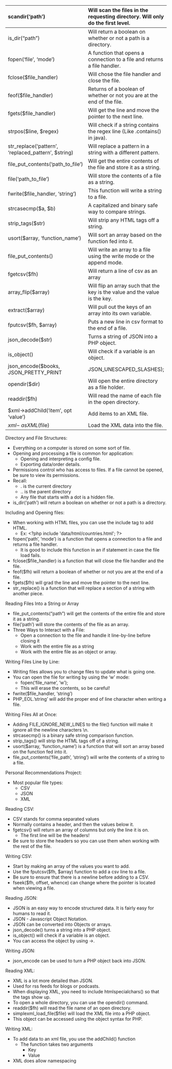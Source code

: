 

| scandir(‘path’) | Will scan the files in the requesting directory. Will only do the first level.  |
| :---- | :---- |
| is\_dir(“path”) | Will return a boolean on whether or not a path is a directory. |
| fopen(‘file’, ‘mode’) | A function that opens a connection to a file and returns a file handler.  |
| fclose($file\_handler) | Will chose the file handler and close the file.  |
| feof($file\_handler) | Returns of a boolean of whether or not you are at the end of the file.  |
| fgets($file\_handler) | Will get the line and move the pointer to the next line.  |
| strpos($line, $regex) | Will check if a string contains the regex line (Like .contains() in java).  |
| str\_replace(‘pattern’, ‘replaced\_pattern’, $string) | Will replace a pattern in a string with a different pattern.  |
| file\_put\_contents(‘path\_to\_file’) | Will get the entire contents of the file and store it as a string.  |
| file(‘path\_to\_file’) | Will store the contents of a file as a string.  |
| fwrite($file\_handler, ‘string’) | This function will write a string to a file.  |
| strcasecmp($a, $b) | A capitalized and binary safe way to compare strings.  |
| strip\_tags($str) | Will strip any HTML tags off a string.  |
| usort($array, ‘function\_name’) | Will sort an array based on the function fed into it.  |
| file\_put\_contents() | Will write an array to a file using the write mode or the append mode. |
| fgetcsv($fh) | Will return a line of csv as an array |
| array\_flip($array) | Will flip an array such that the key is the value and the value is the key. |
| extract($array) | Will pull out the keys of an array into its own variable.  |
| fputcsv($fh, $array) | Puts a new line in csv format to the end of a file.  |
| json\_decode($str) | Turns a string of JSON into a PHP object.  |
| is\_object() | Will check if a variable is an object.  |
| json\_encode($books, JSON\_PRETTY\_PRINT | JSON\_UNESCAPED\_SLASHES); | Will encode PHP objects back into JSON in a pretty format.  |
| opendir($dir) | Will open the entire directory as a file holder.  |
| readdir($fh) | Will read the name of each file in the open directory. |
| $xml-\>addChild(‘item’, opt ‘value’) | Add items to an XML file.  |
| $xml-\>asXML($file) | Load the XML data into the file.  |

Directory and File Structures:

* Everything on a computer is stored on some sort of file.   
* Opening and processing a file is common for application:  
  * Opening and interpreting a config file.  
  * Exporting data/order details.   
* Permissions control who has access to files. If a file cannot be opened, be sure to view its permissions.   
* Recall:   
  * . is the current directory  
  * .. is the parent directory  
  * Any file that starts with a dot is a hidden file.   
* is\_dir(‘path’) will return a boolean on whether or not a path is a directory.

Including and Opening files:

* When working with HTML files, you can use the include tag to add HTML.  
  * Ex: \<?php include 'data/html/countries.html'; ?\>  
* fopen(‘path’, ‘mode’) is a function that opens a connection to a file and returns a file handler.   
  * It is good to include this function in an if statement in case the file load fails.   
* fclose($file\_handler) is a function that will close the file handler and the file.   
* feof($fh) will return a boolean of whether or not you are at the end of a file.   
* fgets($fh) will grad the line and move the pointer to the next line.   
* str\_replace() is a function that will replace a section of a string with another piece. 

Reading Files Into a String or Array

* file\_put\_contents(“path”) will get the contents of the entire file and store it as a string.   
* file(‘path’) will store the contents of the file as an array.   
* Three Ways to Interact with a File:  
  * Open a connection to the file and handle it line-by-line before closing it  
  * Work with the entire file as a string  
  * Work with the entire file as an object or array.

Writing Files Line by Line:

* Writing files allows you to change files to update what is going one.   
* You can open the file for writing by using the ‘w’ mode:  
  * fopen(‘file\_name’, ‘w’);  
  * This will erase the contents, so be careful\!  
* fwrite($file\_handler, ‘string’)  
* PHP\_EOL.’string’ will add the proper end of line character when writing a file. 

Writing Files All at Once:

* Adding FILE\_IGNORE\_NEW\_LINES to the file() function will make it ignore all the newline characters \\n.  
* strcasecmp() is a binary safe string comparison function.   
* strip\_tags() will strip the HTML tags off of a string.   
* usort($array, ‘function\_name’) is a function that will sort an array based on the function fed into it.   
* file\_put\_contents(‘file\_path’, ‘string’) will write the contents of a string to a file. 

Personal Recommendations Project:

* Most popular file types:  
  * CSV  
  * JSON  
  * XML

Reading CSV:

* CSV stands for comma separated values  
* Normally contains a header, and then the values below it.   
* fgetcsv() will return an array of columns but only the line it is on.  
  * The first line will be the headers\!  
* Be sure to store the headers so you can use them when working with the rest of the file.

Writing CSV:

*  Start by making an array of the values you want to add.   
* Use the fputcsv($fh,  $array) function to add a csv line to a file.   
* Be sure to ensure that there is a newline before adding to a CSV.  
* fseek($fh, offset, whence) can change where the pointer is located when viewing a file. 

Reading JSON:

* JSON is an easy way to encode structured data. It is fairly easy for humans to read it.  
* JSON \- Javascript Object Notation.  
* JSON can be converted into Objects or arrays.   
* json\_decode() turns a string into a PHP object.   
* is\_object() will check if a variable is an object.   
* You can access the object by using \-\>.

Writing JSON:

* json\_encode can be used to turn a PHP object back into JSON. 

Reading XML:

* XML is a lot more detailed than JSON.  
* Used for rss feeds for blogs or podcasts.   
* When displaying XML, you need to include htmlspecialchars() so that the tags show up.   
* To open a whole directory, you can use the opendir() command.   
* readdir($fh) will read the file name of an open directory.   
* simplexml\_load\_file($file) will load the XML file into a PHP object.  
* This object can be accessed using the object syntax for PHP. 

Writing XML:

* To add data to an xml file, you use the addChild() function  
  * The function takes two arguments  
    * Key  
    * Value  
* XML does allow namespacing